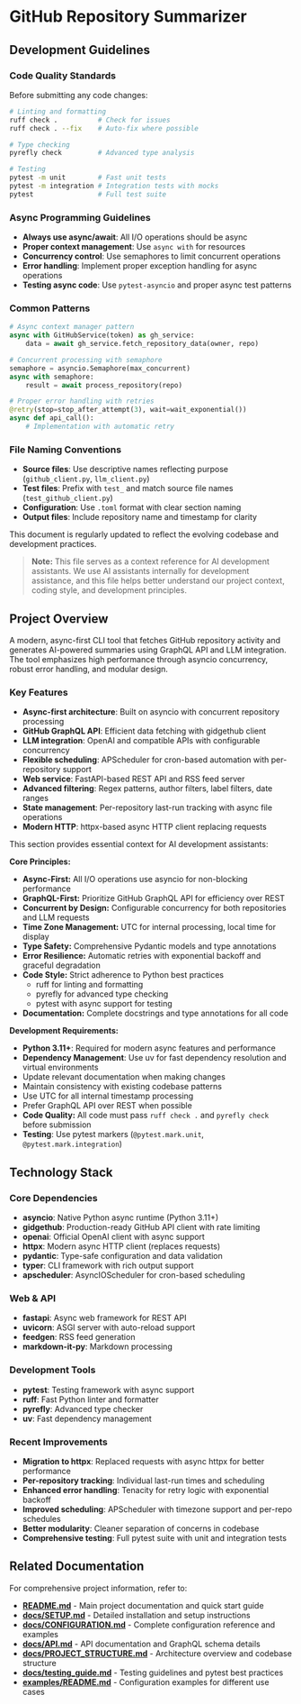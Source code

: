 # GitHub Repository Summarizer

## Development Guidelines

### Code Quality Standards

Before submitting any code changes:

```bash
# Linting and formatting
ruff check .          # Check for issues
ruff check . --fix    # Auto-fix where possible

# Type checking
pyrefly check         # Advanced type analysis

# Testing
pytest -m unit        # Fast unit tests
pytest -m integration # Integration tests with mocks
pytest                # Full test suite
```

### Async Programming Guidelines

- **Always use async/await**: All I/O operations should be async
- **Proper context management**: Use `async with` for resources
- **Concurrency control**: Use semaphores to limit concurrent operations
- **Error handling**: Implement proper exception handling for async operations
- **Testing async code**: Use `pytest-asyncio` and proper async test patterns

### Common Patterns

```python
# Async context manager pattern
async with GitHubService(token) as gh_service:
    data = await gh_service.fetch_repository_data(owner, repo)

# Concurrent processing with semaphore
semaphore = asyncio.Semaphore(max_concurrent)
async with semaphore:
    result = await process_repository(repo)

# Proper error handling with retries
@retry(stop=stop_after_attempt(3), wait=wait_exponential())
async def api_call():
    # Implementation with automatic retry
```

### File Naming Conventions

- **Source files**: Use descriptive names reflecting purpose (`github_client.py`, `llm_client.py`)
- **Test files**: Prefix with `test_` and match source file names (`test_github_client.py`)
- **Configuration**: Use `.toml` format with clear section naming
- **Output files**: Include repository name and timestamp for clarity

This document is regularly updated to reflect the evolving codebase and development practices.
> **Note:** This file serves as a context reference for AI development assistants. We use AI assistants internally for development assistance, and this file helps better understand our project context, coding style, and development principles.

## Project Overview

A modern, async-first CLI tool that fetches GitHub repository activity and generates AI-powered summaries using GraphQL API and LLM integration. The tool emphasizes high performance through asyncio concurrency, robust error handling, and modular design.
### Key Features

- **Async-first architecture**: Built on asyncio with concurrent repository processing
- **GitHub GraphQL API**: Efficient data fetching with gidgethub client
- **LLM integration**: OpenAI and compatible APIs with configurable concurrency
- **Flexible scheduling**: APScheduler for cron-based automation with per-repository support
- **Web service**: FastAPI-based REST API and RSS feed server
- **Advanced filtering**: Regex patterns, author filters, label filters, date ranges
- **State management**: Per-repository last-run tracking with async file operations
- **Modern HTTP**: httpx-based async HTTP client replacing requests

This section provides essential context for AI development assistants:

**Core Principles:**

- **Async-First:** All I/O operations use asyncio for non-blocking performance
- **GraphQL-First:** Prioritize GitHub GraphQL API for efficiency over REST
- **Concurrent by Design:** Configurable concurrency for both repositories and LLM requests
- **Time Zone Management:** UTC for internal processing, local time for display
- **Type Safety:** Comprehensive Pydantic models and type annotations
- **Error Resilience:** Automatic retries with exponential backoff and graceful degradation
- **Code Style:** Strict adherence to Python best practices
  - ruff for linting and formatting
  - pyrefly for advanced type checking
  - pytest with async support for testing
- **Documentation:** Complete docstrings and type annotations for all code

**Development Requirements:**

- **Python 3.11+**: Required for modern async features and performance
- **Dependency Management**: Use uv for fast dependency resolution and virtual environments
- Update relevant documentation when making changes
- Maintain consistency with existing codebase patterns
- Use UTC for all internal timestamp processing
- Prefer GraphQL API over REST when possible
- **Code Quality:** All code must pass `ruff check .` and `pyrefly check` before submission
- **Testing**: Use pytest markers (`@pytest.mark.unit`, `@pytest.mark.integration`)
## Technology Stack

### Core Dependencies

- **asyncio**: Native Python async runtime (Python 3.11+)
- **gidgethub**: Production-ready GitHub API client with rate limiting
- **openai**: Official OpenAI client with async support
- **httpx**: Modern async HTTP client (replaces requests)
- **pydantic**: Type-safe configuration and data validation
- **typer**: CLI framework with rich output support
- **apscheduler**: AsyncIOScheduler for cron-based scheduling

### Web & API

- **fastapi**: Async web framework for REST API
- **uvicorn**: ASGI server with auto-reload support
- **feedgen**: RSS feed generation
- **markdown-it-py**: Markdown processing

### Development Tools

- **pytest**: Testing framework with async support
- **ruff**: Fast Python linter and formatter
- **pyrefly**: Advanced type checker
- **uv**: Fast dependency management

### Recent Improvements

- **Migration to httpx**: Replaced requests with async httpx for better performance
- **Per-repository tracking**: Individual last-run times and scheduling
- **Enhanced error handling**: Tenacity for retry logic with exponential backoff
- **Improved scheduling**: APScheduler with timezone support and per-repo schedules
- **Better modularity**: Cleaner separation of concerns in codebase
- **Comprehensive testing**: Full pytest suite with unit and integration tests

## Related Documentation

For comprehensive project information, refer to:

- **[README.md](./README.md)** - Main project documentation and quick start guide
- **[docs/SETUP.md](docs/SETUP.md)** - Detailed installation and setup instructions
- **[docs/CONFIGURATION.md](docs/CONFIGURATION.md)** - Complete configuration reference and examples
- **[docs/API.md](docs/API.md)** - API documentation and GraphQL schema details
- **[docs/PROJECT_STRUCTURE.md](docs/PROJECT_STRUCTURE.md)** - Architecture overview and codebase structure
- **[docs/testing_guide.md](docs/testing_guide.md)** - Testing guidelines and pytest best practices
- **[examples/README.md](examples/README.md)** - Configuration examples for different use cases

